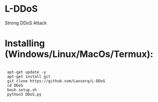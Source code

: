 # L-DDoS
Strong DDoS Attack
# Installing (Windows/Linux/MacOs/Termux):
<code>
 apt-get update -y
 apt-get install git
 git clone https://github.com/Lanserq/L-DDoS
 cd DDoS
 bash setup.sh
 python3 DDoS.py
</code>
